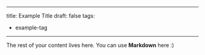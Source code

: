 
---
title: Example Title
draft: false
tags:
  - example-tag
---
 
The rest of your content lives here. You can use **Markdown** here :)
